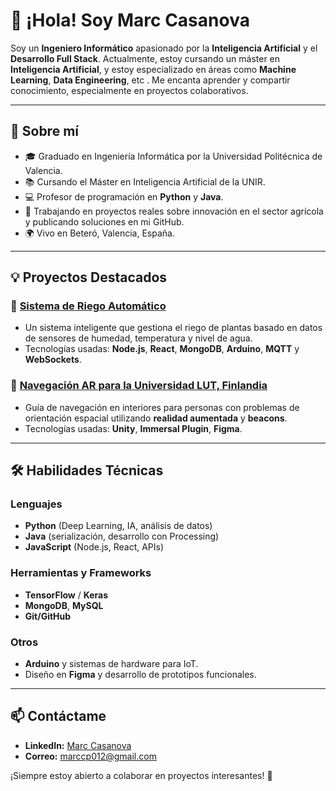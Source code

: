 # 👋 ¡Hola! Soy Marc Casanova 

Soy un **Ingeniero Informático** apasionado por la **Inteligencia Artificial** y el **Desarrollo Full Stack**. Actualmente, estoy cursando un máster en **Inteligencia Artificial**, y estoy especializado en áreas como **Machine Learning**, **Data Engineering**, etc . Me encanta aprender y compartir conocimiento, especialmente en proyectos colaborativos.

---

## 🚀 Sobre mí
- 🎓 Graduado en Ingeniería Informática por la Universidad Politécnica de Valencia.
- 📚 Cursando el Máster en Inteligencia Artificial de la UNIR.
- 💻 Profesor de programación en **Python** y **Java**.
- 🌱 Trabajando en proyectos reales sobre innovación en el sector agrícola y publicando soluciones en mi GitHub.
- 🌍 Vivo en Beteró, Valencia, España.

---

## 💡 Proyectos Destacados
### 🌿 [Sistema de Riego Automático](https://github.com/MarcCasanova/TFG)
- Un sistema inteligente que gestiona el riego de plantas basado en datos de sensores de humedad, temperatura y nivel de agua.
- Tecnologías usadas: **Node.js**, **React**, **MongoDB**, **Arduino**, **MQTT** y **WebSockets**.

### 🤖 [Navegación AR para la Universidad LUT, Finlandia]()
- Guía de navegación en interiores para personas con problemas de orientación espacial utilizando **realidad aumentada** y **beacons**.
- Tecnologías usadas: **Unity**, **Immersal Plugin**, **Figma**.

---

## 🛠️ Habilidades Técnicas
### Lenguajes
- **Python** (Deep Learning, IA, análisis de datos)
- **Java** (serialización, desarrollo con Processing)
- **JavaScript** (Node.js, React, APIs)

### Herramientas y Frameworks
- **TensorFlow** / **Keras**
- **MongoDB**, **MySQL**
- **Git/GitHub**

### Otros
- **Arduino** y sistemas de hardware para IoT.
- Diseño en **Figma** y desarrollo de prototipos funcionales.

---

## 📫 Contáctame
- **LinkedIn:** [Marc Casanova](https://www.linkedin.com/in/marc-casanova-paya/)
- **Correo:** marccp012@gmail.com

¡Siempre estoy abierto a colaborar en proyectos interesantes! 🚀
